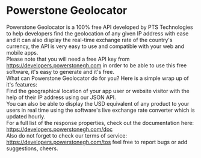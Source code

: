 # Powerstone Geolocator
Powerstone Geolocator is a 100% free API developed by PTS Technologies to help developers find the geolocation of any given IP address with ease and it can also display the real-time exchange rate of the country's currency, the API is very easy to use and compatible with your web and mobile apps.<br>
Please note that you will need a free API key from https://developers.powerstonegh.com in order to be able to use this free software, it's easy to generate and it's free.<br>
What can Powerstone Geolocator do for you? Here is a simple wrap up of it's features:<br>
Find the geographical location of your app user or website visitor with the help of their IP address using our JSON API.<br>
You can also be able to display the USD equivalent of any product to your users in real time using the software's live exchange rate converter which is updated hourly.<br>
For a full list of the response properties, check out the documentation here: https://developers.powerstonegh.com/doc<br>
Also do not forget to check our terms of service: https://developers.powerstonegh.com/tos feel free to report bugs or add suggestions, cheers.
